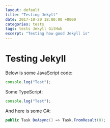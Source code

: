 ```yaml
---
layout: default
title: "Testing Jekyll"
date: 2017-10-20 18:00:00 +0000
categories: tests
tags: tests Jekyll GitHub
excerpt: "Testing how good Jekyll is"
---
```

# Testing Jekyll

Below is some JavaScript code:

```js
console.log("Test");
```

Some TypeScript:

```ts
console.log("Test");
```

And here is some C#:

```cs
public Task DoAsync() => Task.FromResult(0);
```